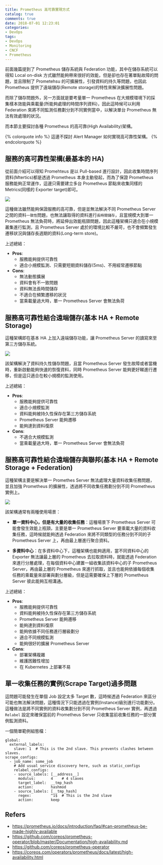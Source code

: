 ```yaml
---
title: Prometheus 高可靠實現方式
catalog: true
comments: true
date: 2018-07-01 12:23:01
categories:
- DevOps
tags:
- DevOps
- Monitoring
- CNCF
- Prometheus
---
```

前面幾篇提到了 Prometheus 儲存系統與 Federation 功能，其中在儲存系統可以得知 Local on-disk 方式雖然能夠帶來很好的效能，但是卻也存在著單點故障的問題，並且限制了 Prometehsu 的可擴展性，引發資料的持久等問題，也因此 Prometheus 提供了遠端儲存(Remote storage)的特性來解決擴展性問題。

而除了儲存問題外，另一方面就是要考量單一 Prometheus 在大規模環境下的採集樣本效能與乘載量(所能夠處理的時間序列資料)，因此這時候可以利用 Federation 來將不同監測任務劃分到不同實例當中，以解決單台 Prometheus 無法有效處理的狀況。

而本節主要探討各種 Prometheus 的高可靠(High Availability)架構。

{% colorquote info %}
這邊不探討 Alert Manager 如何實現高可靠性架構。
{% endcolorquote %}

## 服務的高可靠性架構(最基本的 HA)
從前面介紹可以得知 Promehteus 是以 Pull-based 進行設計，因此收集時間序列資料(Mtertics)都是透過 Prometheus 本身主動發起，而為了保證 Prometheus 服務能夠正常運作，這邊只需要建立多台 Prometheus 節點來收集同樣的 Metrics(同樣的 Exporter target)即可。

![](https://i.imgur.com/ryuQexH.png)

這種做法雖然能夠保證服務的高可靠，但是並無法解決不同 Prometheus Server 之間的資料`一致性`問題，也無法讓取得的資料進行`長時間儲存`，且當規模大到單一 Prometheus 無法負荷時，將延伸出效能瓶頸問題，因此這種架構只適合在小規模叢集進行監測，且 Prometheus Server 處於的環境比較不嚴苛，也不會頻繁發生遷移狀況與儲存長週期的資料(Long-term store)。

上述總結：

* **Pros**:
	* 服務能夠提供可靠性
	* 適合小規模監測、只需要短期資料儲存(5ms)、不用經常遷移節點
* **Cons**:
	* 無法動態擴展
	* 資料會有不一致問題
	* 資料無法長時間儲存
	* 不適合在頻繁遷移的狀況
	* 當乘載量過大時，單一 Prometheus Server 會無法負荷

## 服務高可靠性結合遠端儲存(基本 HA + Remote Storage)
這種架構即在基本 HA 上加入遠端儲存功能，讓 Prometheus Server 的讀寫來至第三方儲存系統。

![](https://image.ibb.co/iNkteo/prometheus_remote_ha_storage.png)

該架構解決了資料持久性儲存問題，且當 Prometheus Server 發生故障或者當機時，重新啟動能夠快速的恢復資料，同時 Prometheus Server 能夠更好睇進行遷移，但是這只適合在較小規模的監測使用。

上述總結：

* **Pros**:
	* 服務能夠提供可靠性
	* 適合小規模監測
	* 資料能夠被持久性保存在第三方儲存系統
	* Prometheus Server 能夠遷移
	* 能夠達到資料復原
* **Cons**:
	* 不適合大規模監測
	* 當乘載量過大時，單一 Prometheus Server 會無法負荷

## 服務高可靠性結合遠端儲存與聯邦(基本 HA + Remote Storage + Federation)
這種架構主要是解決單一 Promethes Server 無法處理大量資料收集任務問題，並且加強 Prometheus 的擴展性，透過將不同收集任務劃分到不同 Prometheus 實例上。

![](https://i.imgur.com/JAwV0cH.png)

該架構通常有兩種使用場景：

* **單一資料中心，但是有大量的收集任務**：這種場景下 Prometheus Server 可能會發生效能上瓶頸，主要是單一 Prometheus Server 要乘載大量的資料收集任務，這時候就能夠透過 Federation 來將不同類型的任務分到不同的子 Prometheus Server 上，再由最上層進行聚合資料。

* **多資料中心**：在多資料中心下，這種架構也能夠適用，當不同資料中心的 Exporter 無法讓最上層的 Prometheus 去拉取資料時，就能透過 Federation 來進行分層處理，在每個資料中心建置一組收集該資料中心的子 Prometheus Server，再由最上層的 Prometheus 來進行抓取，並且也能夠依據每個收集任務的乘載量來部署與劃分層級，但是這需要確保上下層的 Prometheus Server 彼此能夠互相溝通。

上述總結：

* **Pros**:
	* 服務能夠提供可靠性
	* 資料能夠被持久性保存在第三方儲存系統
	* Prometheus Server 能夠遷移
	* 能夠達到資料復原
	* 能夠依據不同任務進行層級劃分
	* 適合不同規模監測
	* 能夠很好的擴展 Prometheus Server
* **Cons**:
	* 部署架構複雜
	* 維護困難性增加
	* 在 Kubernetes 上部署不易

## 單一收集任務的實例(Scrape Target)過多問題
這問題可能發生在單個 Job 設定太多 Target 數，這時候透過 Federation 來區分可能也無法解決問題，這種情況下只能透過在實例(Instance)級別進行功能劃分。這種做法是將不同實例的資料收集劃分到不同 Prometheus Server 實例，再透過 `Relabel` 設定來確保當前的 Prometheus Server 只收集當前收集任務的一部分實例監測資料。

一個簡單範例組態檔：
```yaml=
global:
  external_labels:
    slave: 1  # This is the 2nd slave. This prevents clashes between slaves.
scrape_configs:
  - job_name: some_job
    # Add usual service discovery here, such as static_configs
    relabel_configs:
    - source_labels: [__address__]
      modulus:       4    # 4 slaves
      target_label:  __tmp_hash
      action:        hashmod
    - source_labels: [__tmp_hash]
      regex:         ^1$  # This is the 2nd slave
      action:        keep
```

## Refers
- https://prometheus.io/docs/introduction/faq/#can-prometheus-be-made-highly-available
- https://github.com/coreos/prometheus-operator/blob/master/Documentation/high-availability.md
- https://github.com/coreos/prometheus-operator
- https://coreos.com/operators/prometheus/docs/latest/high-availability.html
